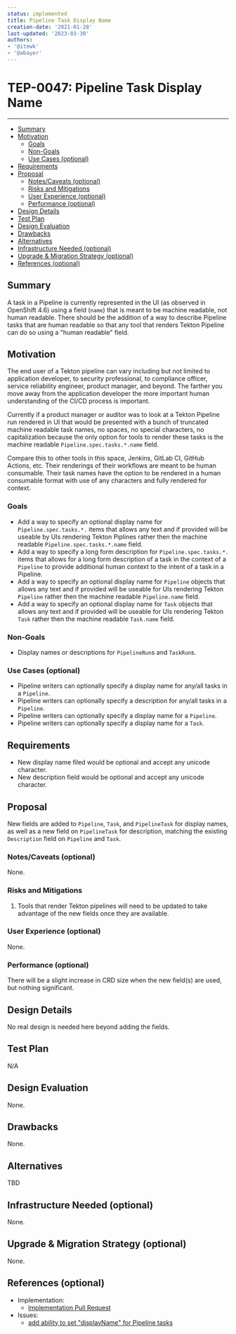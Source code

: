 ```yaml
---
status: implemented
title: Pipeline Task Display Name
creation-date: '2021-01-28'
last-updated: '2023-03-30'
authors:
- '@itewk'
- '@abayer'
---
```


# TEP-0047: Pipeline Task Display Name
---


<!-- toc -->
- [Summary](#summary)
- [Motivation](#motivation)
  - [Goals](#goals)
  - [Non-Goals](#non-goals)
  - [Use Cases (optional)](#use-cases-optional)
- [Requirements](#requirements)
- [Proposal](#proposal)
  - [Notes/Caveats (optional)](#notescaveats-optional)
  - [Risks and Mitigations](#risks-and-mitigations)
  - [User Experience (optional)](#user-experience-optional)
  - [Performance (optional)](#performance-optional)
- [Design Details](#design-details)
- [Test Plan](#test-plan)
- [Design Evaluation](#design-evaluation)
- [Drawbacks](#drawbacks)
- [Alternatives](#alternatives)
- [Infrastructure Needed (optional)](#infrastructure-needed-optional)
- [Upgrade &amp; Migration Strategy (optional)](#upgrade--migration-strategy-optional)
- [References (optional)](#references-optional)
<!-- /toc -->

## Summary

A task in a Pipeline is currently represented in the UI (as observed in OpenShift 4.6)
using a field (`name`) that is meant to be machine readable, not human readable.
There should be the addition of a way to describe Pipeline tasks that are human readable
so that any tool that renders Tekton Pipeline can do so using a "human readable" field.

## Motivation

The end user of a Tekton pipeline can vary including but not limited to
application developer, to security professional, to compliance officer,
service reliability engineer, product manager, and beyond. The farther
you move away from the application developer the more important human
understanding of the CI/CD process is important.

Currently if a product manager or auditor was to look at a Tekton Pipeline run rendered in UI
that would be presented with a bunch of truncated machine readable task names, no spaces,
no special characters, no capitalization because the only option for tools to render these tasks
is the machine readable `Pipeline.spec.tasks.*.name` field.

Compare this to other tools in this space, Jenkins, GitLab CI, GitHub Actions, etc.
Their renderings of their workflows are meant to be human consumable. Their task names have
the option to be rendered in a human consumable format with use of any characters and fully
rendered for context.

### Goals

* Add a way to specify an optional display name for `Pipeline.spec.tasks.*.` items that allows
  any text and if provided will be useable by UIs rendering Tekton Piplines rather then the
  machine readable `Pipeline.spec.tasks.*.name` field.
* Add a way to specify a long form description for `Pipeline.spec.tasks.*.` items that allows for a
  long form description of a task in the context of a `Pipeline` to provide additional
  human context to the intent of a task in a Pipeline.
* Add a way to specify an optional display name for `Pipeline` objects that allows any text
  and if provided will be useable for UIs rendering Tekton `Pipeline` rather then the
  machine readable `Pipeline.name` field.
* Add a way to specify an optional display name for `Task` objects that allows any text
  and if provided will be useable for UIs rendering Tekton `Task` rather then the
  machine readable `Task.name` field.

### Non-Goals

* Display names or descriptions for `PipelineRun`s and `TaskRun`s.

### Use Cases (optional)

* Pipeline writers can optionally specify a display name for any/all tasks in a `Pipeline`.
* Pipeline writers can optionally specify a description for any/all tasks in a `Pipeline`.
* Pipeline writers can optionally specify a display name for a `Pipeline`.
* Pipeline writers can optionally specify a display name for a `Task`.

## Requirements

* New display name filed would be optional and accept any unicode character.
* New description field would be optional and accept any unicode character.

## Proposal

New fields are added to `Pipeline`, `Task`, and `PipelineTask` for display names, as well as
a new field on `PipelineTask` for description, matching the existing `Description` field on 
`Pipeline` and `Task`.

### Notes/Caveats (optional)

None.

### Risks and Mitigations

1. Tools that render Tekton pipelines will need to be updated to take advantage of the new
fields once they are available.

### User Experience (optional)

None.

### Performance (optional)

There will be a slight increase in CRD size when the new field(s) are used, but nothing significant.

## Design Details

No real design is needed here beyond adding the fields.

## Test Plan

N/A

## Design Evaluation

None.

## Drawbacks

None.

## Alternatives

TBD

## Infrastructure Needed (optional)

None.

## Upgrade & Migration Strategy (optional)

None.

## References (optional)

- Implementation:
  - [Implementation Pull Request][prs]
- Issues:
  - [add ability to set "displayName" for Pipeline tasks][3466]

[3466]: https://github.com/tektoncd/pipeline/issues/3466#issuecomment-767786717
[prs]: https://github.com/tektoncd/pipeline/pulls?q=is%3Apr+tep-0047+
